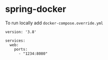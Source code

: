 # spring-docker

To run locally add `docker-compose.override.yml`

```
version: '3.8'

services:
  web:
    ports:
      - "1234:8080"

```
